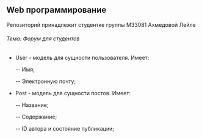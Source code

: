 ## Web программирование
Репозиторий принадлежит студентке группы M33081
Ахмедовой Лейле
###### _Тема:_ Форум для студентов

- User - модель для сущности пользователя. Имеет:

  -- Имя;
  
  -- Электронную почту;
- Post - модель для сущности постов. Имеет:

  -- Название;
 
  -- Содержание;
  
  -- ID автора и состояние публикации;
